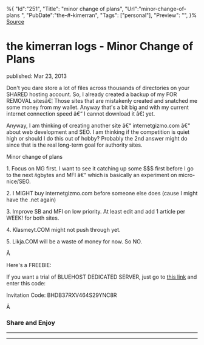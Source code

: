 ﻿%{
    "Id":"251",
    "Title": "minor change of plans",
    "Url":"minor-change-of-plans",
    "PubDate":"the-#-kimerran",
    "Tags": ["personal"],
    "Preview": "",
}%
[Source](http://markhughneri.com/blog/733/minor-change-of-plans/ "Permalink to the kimerran logs - Minor Change of Plans")

# the kimerran logs - Minor Change of Plans

published: Mar 23, 2013

Don't you dare store a lot of files across thousands of directories on your SHARED hosting account. So, I already created a backup of my FOR REMOVAL sitesâ€¦ Those sites that are mistakenly created and snatched me some money from my wallet. Anyway that's a bit big and with my current internet connection speed â€“ I cannot download it â€¦ yet.

Anyway, I am thinking of creating another site â€“ internetgizmo.com â€“ about web development and SEO. I am thinking if the competition is quiet high or should I do this out of hobby? Probably the 2nd answer might do since that is the real long-term goal for authority sites.

Minor change of plans

1\. Focus on MG first. I want to see it catching up some $$$ first before I go to the next $i$igbytes and MFI â€“ which is basically an experiment on micro-nice/SEO.

2\. I MIGHT buy internetgizmo.com before someone else does (cause I might have the .net again)

3\. Improve SB and MFI on low priority. At least edit and add 1 article per WEEK! for both sites.

4\. Klasmeyt.COM might not push through yet.

5\. Likja.COM will be a waste of money for now. So NO.

Â 

Here's a FREEBIE:

If you want a trial of BLUEHOST DEDICATED SERVER, just go to [this link][1] and enter this code:

Invitation Code: BHDB37RXV464S29YNC8R

Â 

### Share and Enjoy

* * *

* * *

[1]: https://www.bluehost.com/cgi/dedicatedbeta?promotion_code=BHDB37RXV464S29YNC8R
